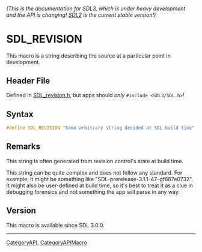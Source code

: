 ###### (This is the documentation for SDL3, which is under heavy development and the API is changing! [SDL2](https://wiki.libsdl.org/SDL2/) is the current stable version!)
# SDL_REVISION

This macro is a string describing the source at a particular point in development.

## Header File

Defined in [SDL_revision.h](https://github.com/libsdl-org/SDL/blob/main/include/SDL3/SDL_revision.h), but apps should _only_ `#include <SDL3/SDL.h>`!

## Syntax

```c
#define SDL_REVISION "Some arbitrary string decided at SDL build time"
```

## Remarks

This string is often generated from revision control's state at build time.

This string can be quite complex and does not follow any standard. For
example, it might be something like "SDL-prerelease-3.1.1-47-gf687e0732".
It might also be user-defined at build time, so it's best to treat it as a
clue in debugging forensics and not something the app will parse in any
way.

## Version

This macro is available since SDL 3.0.0.

----
[CategoryAPI](CategoryAPI), [CategoryAPIMacro](CategoryAPIMacro)

